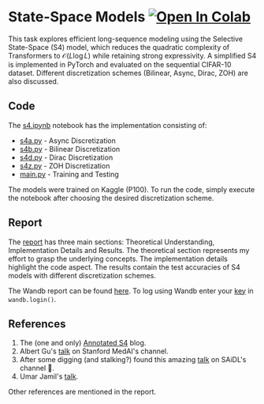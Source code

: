 # State-Space Models <a target="_blank" href="https://colab.research.google.com/drive/19cpCNgpnvuZ115h--YjW3AzpIR_zUnNe?usp=sharing"> <img src="https://colab.research.google.com/assets/colab-badge.svg" alt="Open In Colab"/> </a>

This task explores efficient long-sequence modeling using the Selective State-Space (S4) model, which reduces the quadratic complexity of Transformers to $\mathcal{O}(L\log L)$ while retaining strong expressivity. A simplified S4 is implemented in PyTorch and evaluated on the sequential CIFAR-10 dataset. Different discretization schemes (Bilinear, Async, Dirac, ZOH) are also discussed.

## Code
The [s4.ipynb](https://github.com/souhhmm/SAiDL-Spring-Assignment-2025/blob/main/ssm/s4.ipynb) notebook has the implementation consisting of:
- [s4a.py](https://github.com/souhhmm/SAiDL-Spring-Assignment-2025/blob/main/ssm/s4a.py) - Async Discretization
- [s4b.py](https://github.com/souhhmm/SAiDL-Spring-Assignment-2025/blob/main/ssm/s4b.py) - Bilinear Discretization
- [s4d.py](https://github.com/souhhmm/SAiDL-Spring-Assignment-2025/blob/main/ssm/s4c.py) - Dirac Discretization
- [s4z.py](https://github.com/souhhmm/SAiDL-Spring-Assignment-2025/blob/main/ssm/s4z.py) - ZOH Discretization
- [main.py](https://github.com/souhhmm/SAiDL-Spring-Assignment-2025/blob/main/ssm/main.py) - Training and Testing

The models were trained on Kaggle (P100). To run the code, simply execute the notebook after choosing the desired discretization scheme.

## Report
The [report](https://github.com/souhhmm/SAiDL-Spring-Assignment-2025/blob/main/ssm/ssm.pdf) has three main sections: Theoretical Understanding, Implementation Details and Results. The theoretical section represents my effort to grasp the underlying concepts. The implementation details highlight the code aspect. The results contain the test accuracies of S4 models with different discretization schemes.

The Wandb report can be found [here](https://api.wandb.ai/links/souhhmm-bits-pilani/l1qrt10j). To log using Wandb enter your [key](https://wandb.ai/authorize) in `wandb.login()`.

## References
1. The (one and only) [Annotated S4](https://srush.github.io/annotated-s4/) blog.
2. Albert Gu's [talk](https://www.youtube.com/watch?v=luCBXCErkCs&t=1029s&ab_channel=StanfordMedAI) on Stanford MedAI's channel.
3. After some digging (and stalking?) found this amazing [talk](https://www.youtube.com/watch?v=cAfrHICmDk0&ab_channel=SocietyforAIandDeepLearning) on SAiDL's channel 🫡.
4. Umar Jamil's [talk](https://www.youtube.com/watch?v=8Q_tqwpTpVU&t=4022s&ab_channel=UmarJamil).

Other references are mentioned in the report.